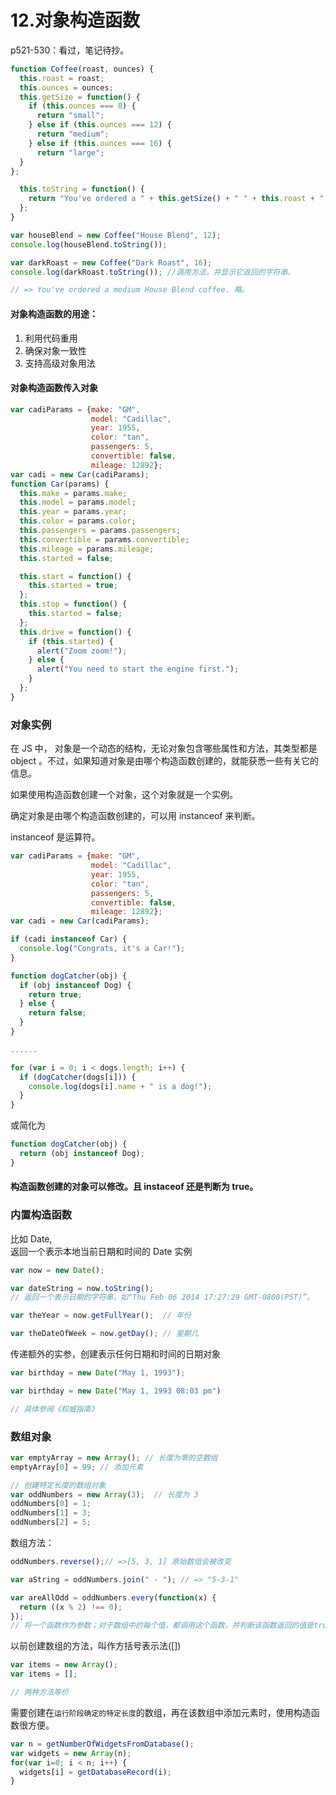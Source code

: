 # 12.对象构造函数

p521-530：看过，笔记待抄。  


```js
function Coffee(roast, ounces) {
  this.roast = roast;
  this.ounces = ounces;
  this.getSize = function() {
    if (this.ounces === 8) {
      return "small";
    } else if (this.ounces === 12) {
      return "medium";
    } else if (this.ounces === 16) {
      return "large";
  }
};

  this.toString = function() {
    return "You've ordered a " + this.getSize() + " " + this.roast + " coffee.";
  };
}

var houseBlend = new Coffee("House Blend", 12);
console.log(houseBlend.toString());

var darkRoast = new Coffee("Dark Roast", 16);
console.log(darkRoast.toString()); //调用方法，并显示它返回的字符串。

// => You've ordered a medium House Blend coffee. 略。 
```

#### 对象构造函数的用途：
1. 利用代码重用
2. 确保对象一致性
3. 支持高级对象用法

#### 对象构造函数传入对象
```js
var cadiParams = {make: "GM",
                  model: "Cadillac",
                  year: 1955,
                  color: "tan",
                  passengers: 5,
                  convertible: false,
                  mileage: 12892};
var cadi = new Car(cadiParams);
function Car(params) {
  this.make = params.make;
  this.model = params.model;
  this.year = params.year;
  this.color = params.color;
  this.passengers = params.passengers;
  this.convertible = params.convertible;
  this.mileage = params.mileage;
  this.started = false;

  this.start = function() {
    this.started = true;
  };
  this.stop = function() {
    this.started = false;
  };
  this.drive = function() {
    if (this.started) {
      alert("Zoom zoom!");
    } else {
      alert("You need to start the engine first.");
    }
  };
}
```

### 对象实例
在 JS 中， 对象是一个动态的结构，无论对象包含哪些属性和方法，其类型都是 object 。不过，如果知道对象是由哪个构造函数创建的，就能获悉一些有关它的信息。  

如果使用构造函数创建一个对象，这个对象就是一个实例。  

确定对象是由哪个构造函数创建的，可以用 instanceof 来判断。  

instanceof 是运算符。

```js
var cadiParams = {make: "GM",
                  model: "Cadillac",
                  year: 1955,
                  color: "tan",
                  passengers: 5,
                  convertible: false,
                  mileage: 12892};
var cadi = new Car(cadiParams);

if (cadi instanceof Car) {
  console.log("Congrats, it's a Car!");
}
```

```js
function dogCatcher(obj) {
  if (obj instanceof Dog) {
    return true;
  } else {
    return false;
  }
}

......

for (var i = 0; i < dogs.length; i++) {
  if (dogCatcher(dogs[i])) {
    console.log(dogs[i].name + " is a dog!");
  }
}

```
或简化为
```js
function dogCatcher(obj) {
  return (obj instanceof Dog);
}
```

#### 构造函数创建的对象可以修改。且 instaceof 还是判断为 true。

### 内置构造函数

比如 Date,   
返回一个表示本地当前日期和时间的 Date 实例


```js
var now = new Date();

var dateString = now.toString(); 
// 返回一个表示日期的字符串，如"Thu Feb 06 2014 17:27:29 GMT-0800(PST)”。

var theYear = now.getFullYear();  // 年份

var theDateOfWeek = now.getDay(); // 星期几
```

传递额外的实参，创建表示任何日期和时间的日期对象
```js
var birthday = new Date("May 1, 1993");

var birthday = new Date("May 1, 1993 08:03 pm")

// 具体参阅《权威指南》
```

### 数组对象

```js
var emptyArray = new Array(); // 长度为零的空数组
emptyArray[0] = 99; // 添加元素

// 创建特定长度的数组对象
var oddNumbers = new Array(3);  // 长度为 3
oddNumbers[0] = 1;
oddNumbers[1] = 3;
oddNumbers[2] = 5;
```

数组方法：
```js
oddNumbers.reverse();// =>[5, 3, 1] 原始数组会被改变

var aString = oddNumbers.join(" - "); // => "5-3-1"

var areAllOdd = oddNumbers.every(function(x) {
  return ((x % 2) !== 0);
});
// 将一个函数作为参数；对于数组中的每个值，都调用这个函数，并判断该函数返回的值是true 还是 false。如果对于所有的元素，这个函数都返回 true ， 那么方法 every 将返回 true 。
```

以前创建数组的方法，叫作方括号表示法([])
```js
var items = new Array();
var items = [];  

// 两种方法等价
```

需要创建在`运行阶段确定的特定长度`的数组，再在该数组中添加元素时，使用构造函数很方便。  

```js
var n = getNumberOfWidgetsFromDatabase();
var widgets = new Array(n);
for(var i=0; i < n; i++) {
  widgets[i] = getDatabaseRecord(i);
}
```
